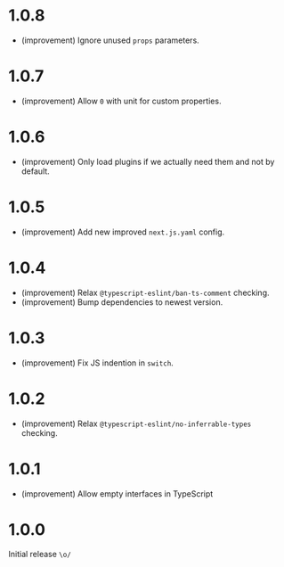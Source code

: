 1.0.8
=====

* (improvement) Ignore unused `props` parameters.


1.0.7
=====

* (improvement) Allow `0` with unit for custom properties.


1.0.6
=====

* (improvement) Only load plugins if we actually need them and not by default.


1.0.5
=====

* (improvement) Add new improved `next.js.yaml` config.


1.0.4
=====

*   (improvement) Relax `@typescript-eslint/ban-ts-comment` checking.
*   (improvement) Bump dependencies to newest version.


1.0.3
=====

*   (improvement) Fix JS indention in `switch`.


1.0.2
=====

*   (improvement) Relax `@typescript-eslint/no-inferrable-types` checking.


1.0.1
=====

*   (improvement) Allow empty interfaces in TypeScript


1.0.0
=====

Initial release `\o/`
